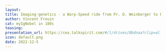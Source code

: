 ```yaml
---
layout:
title: Imaging-genetics - a Warp-Speed ride from Pr. D. Weinberger to Pr. Lord A Kakkar
author: Vincent Frouin
cat: myIgNobel in 180s
teasing: 
presentation_url: https://cea.talkspirit.com/#/l/drives/8bdnaa?clip=all&type=drive
icon: default.png
date: 2022-12-5
---
```

